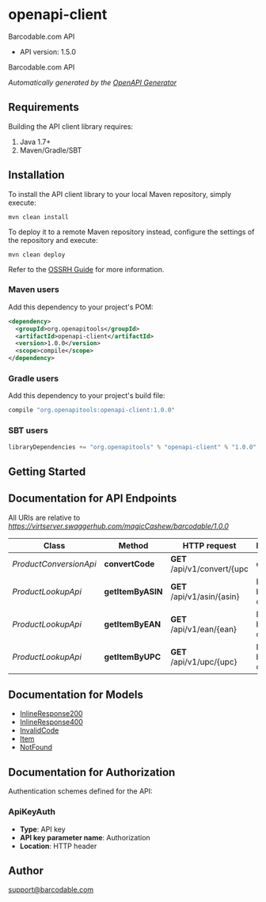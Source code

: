 # openapi-client

Barcodable.com API
- API version: 1.5.0

Barcodable.com API


*Automatically generated by the [OpenAPI Generator](https://openapi-generator.tech)*

## Requirements

Building the API client library requires:
1. Java 1.7+
2. Maven/Gradle/SBT

## Installation

To install the API client library to your local Maven repository, simply execute:

```shell
mvn clean install
```

To deploy it to a remote Maven repository instead, configure the settings of the repository and execute:

```shell
mvn clean deploy
```

Refer to the [OSSRH Guide](http://central.sonatype.org/pages/ossrh-guide.html) for more information.

### Maven users

Add this dependency to your project's POM:

```xml
<dependency>
  <groupId>org.openapitools</groupId>
  <artifactId>openapi-client</artifactId>
  <version>1.0.0</version>
  <scope>compile</scope>
</dependency>
```

### Gradle users

Add this dependency to your project's build file:

```groovy
compile "org.openapitools:openapi-client:1.0.0"
```

### SBT users

```scala
libraryDependencies += "org.openapitools" % "openapi-client" % "1.0.0"
```

## Getting Started

## Documentation for API Endpoints

All URIs are relative to *https://virtserver.swaggerhub.com/magicCashew/barcodable/1.0.0*

Class | Method | HTTP request | Description
------------ | ------------- | ------------- | -------------
*ProductConversionApi* | **convertCode** | **GET** /api/v1/convert/{upc | ean | asin} | Convert between UPC, EAN, and ASIN product codes.
*ProductLookupApi* | **getItemByASIN** | **GET** /api/v1/asin/{asin} | Find item by asin code
*ProductLookupApi* | **getItemByEAN** | **GET** /api/v1/ean/{ean} | Find item by UPC code
*ProductLookupApi* | **getItemByUPC** | **GET** /api/v1/upc/{upc} | Find item by UPC code


## Documentation for Models

 - [InlineResponse200](InlineResponse200.md)
 - [InlineResponse400](InlineResponse400.md)
 - [InvalidCode](InvalidCode.md)
 - [Item](Item.md)
 - [NotFound](NotFound.md)


## Documentation for Authorization

Authentication schemes defined for the API:
### ApiKeyAuth

- **Type**: API key
- **API key parameter name**: Authorization
- **Location**: HTTP header


## Author

support@barcodable.com

